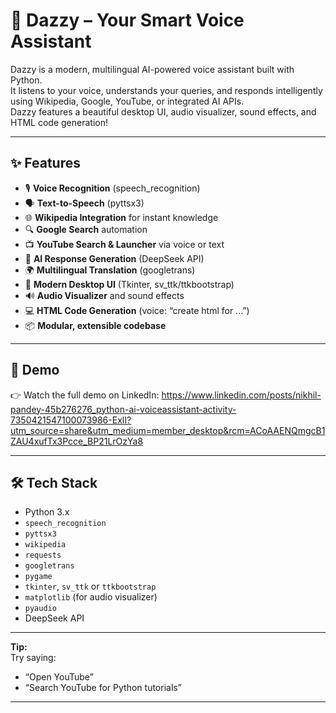 

# 🤖 Dazzy – Your Smart Voice Assistant

Dazzy is a modern, multilingual AI-powered voice assistant built with Python.  
It listens to your voice, understands your queries, and responds intelligently using Wikipedia, Google, YouTube, or integrated AI APIs.  
Dazzy features a beautiful desktop UI, audio visualizer, sound effects, and HTML code generation!

---

## ✨ Features

- 🎙️ **Voice Recognition** (speech_recognition)
- 🗣️ **Text-to-Speech** (pyttsx3)
- 🌐 **Wikipedia Integration** for instant knowledge
- 🔍 **Google Search** automation
- 📺 **YouTube Search & Launcher** via voice or text
- 🧠 **AI Response Generation** (DeepSeek API)
- 🌍 **Multilingual Translation** (googletrans)
- 🎨 **Modern Desktop UI** (Tkinter, sv_ttk/ttkbootstrap)
- 🔊 **Audio Visualizer** and sound effects
- 💻 **HTML Code Generation** (voice: “create html for ...”)
- 📦 **Modular, extensible codebase**

---

## 🚀 Demo

👉 Watch the full demo on LinkedIn: https://www.linkedin.com/posts/nikhil-pandey-45b276276_python-ai-voiceassistant-activity-7350421547100073986-ExlI?utm_source=share&utm_medium=member_desktop&rcm=ACoAAENQmgcB1ZAU4xufTx3Pcce_BP21LrOzYa8


---

## 🛠️ Tech Stack

- Python 3.x  
- `speech_recognition`  
- `pyttsx3`  
- `wikipedia`  
- `requests`  
- `googletrans`  
- `pygame`  
- `tkinter`, `sv_ttk` or `ttkbootstrap`  
- `matplotlib` (for audio visualizer)  
- `pyaudio`  
- DeepSeek API

---

**Tip:**  
Try saying:  
- “Open YouTube”  
- “Search YouTube for Python tutorials”  

---


